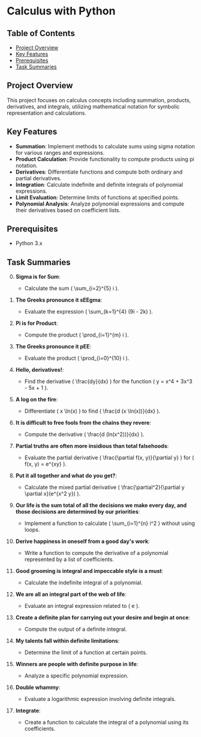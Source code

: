 # Calculus with Python

## Table of Contents
- [Project Overview](#project-overview)
- [Key Features](#key-features)
- [Prerequisites](#prerequisites)
- [Task Summaries](#task-summaries)

## Project Overview

This project focuses on calculus concepts including summation, products, derivatives, and integrals, utilizing mathematical notation for symbolic representation and calculations.

## Key Features

- **Summation**: Implement methods to calculate sums using sigma notation for various ranges and expressions.
- **Product Calculation**: Provide functionality to compute products using pi notation.
- **Derivatives**: Differentiate functions and compute both ordinary and partial derivatives.
- **Integration**: Calculate indefinite and definite integrals of polynomial expressions.
- **Limit Evaluation**: Determine limits of functions at specified points.
- **Polynomial Analysis**: Analyze polynomial expressions and compute their derivatives based on coefficient lists.

## Prerequisites

- Python 3.x

## Task Summaries

0. **Sigma is for Sum**: 
    - Calculate the sum \( \sum_{i=2}^{5} i \).

1. **The Greeks pronounce it sEEgma**: 
    - Evaluate the expression \( \sum_{k=1}^{4} (9i - 2k) \).

2. **Pi is for Product**: 
    - Compute the product \( \prod_{i=1}^{m} i \).

3. **The Greeks pronounce it pEE**: 
    - Evaluate the product \( \prod_{i=0}^{10} i \).

4. **Hello, derivatives!**: 
    - Find the derivative \( \frac{dy}{dx} \) for the function \( y = x^4 + 3x^3 - 5x + 1 \).

5. **A log on the fire**: 
    - Differentiate \( x \ln(x) \) to find \( \frac{d (x \ln(x))}{dx} \).

6. **It is difficult to free fools from the chains they revere**: 
    - Compute the derivative \( \frac{d (ln(x^2))}{dx} \).

7. **Partial truths are often more insidious than total falsehoods**: 
    - Evaluate the partial derivative \( \frac{\partial f(x, y)}{\partial y} \) for \( f(x, y) = e^{xy} \).

8. **Put it all together and what do you get?**: 
    - Calculate the mixed partial derivative \( \frac{\partial^2}{\partial y \partial x}(e^{x^2 y}) \).

9. **Our life is the sum total of all the decisions we make every day, and those decisions are determined by our priorities**: 
    - Implement a function to calculate \( \sum_{i=1}^{n} i^2 \) without using loops.

10. **Derive happiness in oneself from a good day's work**: 
    - Write a function to compute the derivative of a polynomial represented by a list of coefficients.

11. **Good grooming is integral and impeccable style is a must**: 
    - Calculate the indefinite integral of a polynomial.

12. **We are all an integral part of the web of life**: 
    - Evaluate an integral expression related to \( e \).

13. **Create a definite plan for carrying out your desire and begin at once**: 
    - Compute the output of a definite integral.

14. **My talents fall within definite limitations**: 
    - Determine the limit of a function at certain points.

15. **Winners are people with definite purpose in life**: 
    - Analyze a specific polynomial expression.

16. **Double whammy**: 
    - Evaluate a logarithmic expression involving definite integrals.

17. **Integrate**: 
    - Create a function to calculate the integral of a polynomial using its coefficients.

